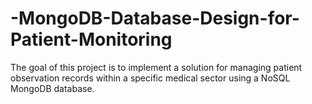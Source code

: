 # -MongoDB-Database-Design-for-Patient-Monitoring
The goal of this project is to implement a solution for managing patient observation records within a specific medical sector using a NoSQL MongoDB database. 
